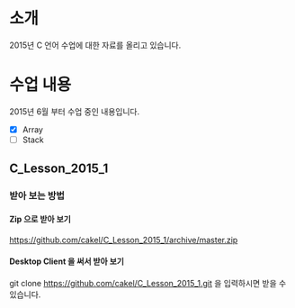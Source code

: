 # 소개
2015년 C 언어 수업에 대한 자료를 올리고 있습니다.

# 수업 내용
2015년 6월 부터 수업 중인 내용입니다.

* [x] Array
* [ ] Stack

## C\_Lesson\_2015\_1
### 받아 보는 방법
#### Zip 으로 받아 보기
https://github.com/cakel/C_Lesson_2015_1/archive/master.zip
#### Desktop Client 을 써서 받아 보기
git clone https://github.com/cakel/C_Lesson_2015_1.git 을 입력하시면 받을 수 있습니다.

